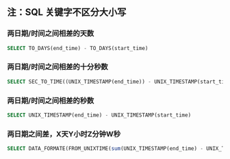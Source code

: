 ##  注：SQL 关键字不区分大小写  ##

### 两日期/时间之间相差的天数 ###
```sql
SELECT TO_DAYS(end_time) - TO_DAYS(start_time)
```

### 两日期/时间之间相差的十分秒数 ###
```sql
SELECT SEC_TO_TIME((UNIX_TIMESTAMP(end_time)) - UNIX_TIMESTAMP(start_time))
```

### 两日期/时间之间相差的秒数 ###
```sql
SELECT UNIX_TIMESTAMP(end_time) - UNIX_TIMESTAMP(start_time)
```

### 两日期之间差，X天Y小时Z分钟W秒 ###
```sql 
SELECT DATA_FORMATE(FROM_UNIXTIME(sum(UNIX_TIMESTAMP(end_time) - UNIX_TIMESTAMP(start_time))), '%天%时%分%秒')
```
